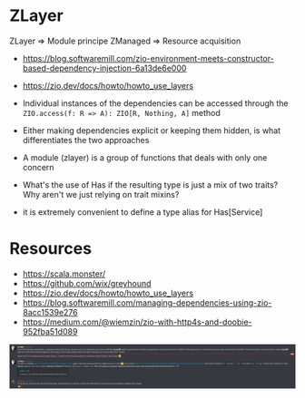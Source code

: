 # ZLayer <!-- omit in toc -->

ZLayer => Module principe
ZManaged => Resource acquisition


- https://blog.softwaremill.com/zio-environment-meets-constructor-based-dependency-injection-6a13de6e000
- https://zio.dev/docs/howto/howto_use_layers

- Individual instances of the dependencies can be accessed through the `ZIO.access(f: R => A): ZIO[R, Nothing, A]` method
- Either making dependencies explicit or keeping them hidden, is what differentiates the two approaches

- A module (zlayer) is a group of functions that deals with only one concern

- What's the use of Has if the resulting type is just a mix of two traits? Why aren't we just relying on trait mixins?

- it is extremely convenient to define a type alias for Has[Service]



# Resources
- https://scala.monster/
- https://github.com/wix/greyhound
- https://zio.dev/docs/howto/howto_use_layers
- https://blog.softwaremill.com/managing-dependencies-using-zio-8acc1539e276
- https://medium.com/@wiemzin/zio-with-http4s-and-doobie-952fba51d089

![picture 1](../images/e139410361e314a9e980f4a3f942441ab5706a4f30fe1ea92f1c38dfc7e96c3a.png)  
